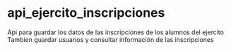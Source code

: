 # api_ejercito_inscripciones
Api para guardar los datos de las inscripciones de los alumnos del ejercito
Tambien guardar usuarios y consultar información de las inscripciones
